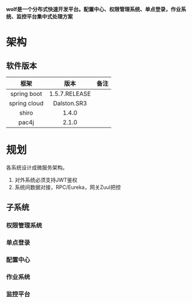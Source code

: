 **wolf是一个分布式快速开发平台。配置中心、权限管理系统、单点登录，作业系统、监控平台集中式处理方案**

# 架构

## 软件版本

|框架|版本|备注|
|:---:|:---:|:---:|
|spring boot|1.5.7.RELEASE|
|spring cloud|Dalston.SR3|
|shiro|1.4.0|
|pac4j|2.1.0|

# 规划

各系统设计成微服务架构。

1. 对外系统必须支持JWT鉴权
2. 系统间数据对接，RPC/Eureka，网关Zuul把控

## 子系统

### 权限管理系统

### 单点登录

### 配置中心

### 作业系统

### 监控平台